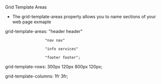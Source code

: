 Grid Template Areas
- The grid-template-areas property allows you to name sections of your web page
exmaple

 grid-template-areas: "header header"
                      
                      "nav nav" 
                      
                      "info services"
                     
                      "footer footer";
  
 grid-template-rows: 300px 120px 800px 120px;
    
 grid-template-columns: 1fr 3fr; 

